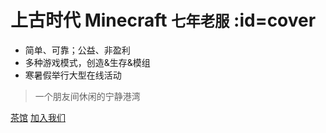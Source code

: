 # 上古时代 Minecraft <small>七年老服</small> :id=cover

<!-- - 简单、可靠；正版、非盈利 -->
- 简单、可靠；公益、非盈利
- 多种游戏模式，创造&生存&模组
- 寒暑假举行大型在线活动

> 一个朋友间休闲的宁静港湾

[茶馆](https://bbs.mimaru.me/)
[加入我们](#get-started)

<!-- ![background](assets/images/bg.jpg) -->
